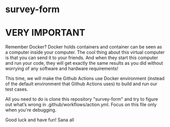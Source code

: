 # survey-form

# VERY IMPORTANT
Remember Docker? Docker holds containers and container can be seen as a computer inside your computer. The cool thing about this virtual computer is that you can send it to your friends. And when they start this computer and run your code, they will get exactly the same results as you did without worrying of any software and hardware requirements!

This time, we will make the Github Actions use Docker environment (instead of the default environment that Github Actions uses) to build and run our test cases. 

All you need to do is clone this repository "survey-form" and try to figure out what’s wrong in .github/workflows/action.yml. Focus on this file only when you're debugging. 

Good luck and have fun!
Sana all